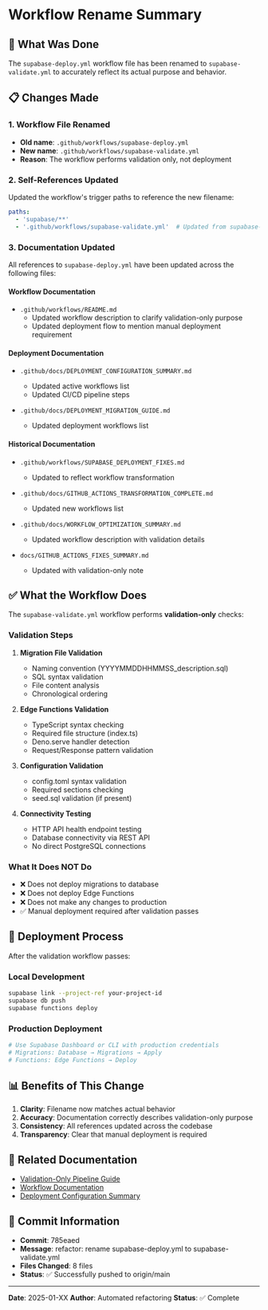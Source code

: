 # Workflow Rename Summary

## 🎯 **What Was Done**

The `supabase-deploy.yml` workflow file has been renamed to `supabase-validate.yml` to accurately reflect its actual purpose and behavior.

## 📋 **Changes Made**

### **1. Workflow File Renamed**
- **Old name**: `.github/workflows/supabase-deploy.yml`
- **New name**: `.github/workflows/supabase-validate.yml`
- **Reason**: The workflow performs validation only, not deployment

### **2. Self-References Updated**
Updated the workflow's trigger paths to reference the new filename:
```yaml
paths:
  - 'supabase/**'
  - '.github/workflows/supabase-validate.yml'  # Updated from supabase-deploy.yml
```

### **3. Documentation Updated**
All references to `supabase-deploy.yml` have been updated across the following files:

#### **Workflow Documentation**
- `.github/workflows/README.md`
  - Updated workflow description to clarify validation-only purpose
  - Updated deployment flow to mention manual deployment requirement

#### **Deployment Documentation**
- `.github/docs/DEPLOYMENT_CONFIGURATION_SUMMARY.md`
  - Updated active workflows list
  - Updated CI/CD pipeline steps

- `.github/docs/DEPLOYMENT_MIGRATION_GUIDE.md`
  - Updated deployment workflows list

#### **Historical Documentation**
- `.github/workflows/SUPABASE_DEPLOYMENT_FIXES.md`
  - Updated to reflect workflow transformation

- `.github/docs/GITHUB_ACTIONS_TRANSFORMATION_COMPLETE.md`
  - Updated new workflows list

- `.github/docs/WORKFLOW_OPTIMIZATION_SUMMARY.md`
  - Updated workflow description with validation details

- `docs/GITHUB_ACTIONS_FIXES_SUMMARY.md`
  - Updated with validation-only note

## ✅ **What the Workflow Does**

The `supabase-validate.yml` workflow performs **validation-only** checks:

### **Validation Steps**
1. **Migration File Validation**
   - Naming convention (YYYYMMDDHHMMSS_description.sql)
   - SQL syntax validation
   - File content analysis
   - Chronological ordering

2. **Edge Functions Validation**
   - TypeScript syntax checking
   - Required file structure (index.ts)
   - Deno.serve handler detection
   - Request/Response pattern validation

3. **Configuration Validation**
   - config.toml syntax validation
   - Required sections checking
   - seed.sql validation (if present)

4. **Connectivity Testing**
   - HTTP API health endpoint testing
   - Database connectivity via REST API
   - No direct PostgreSQL connections

### **What It Does NOT Do**
- ❌ Does not deploy migrations to database
- ❌ Does not deploy Edge Functions
- ❌ Does not make any changes to production
- ✅ Manual deployment required after validation passes

## 🚀 **Deployment Process**

After the validation workflow passes:

### **Local Development**
```bash
supabase link --project-ref your-project-id
supabase db push
supabase functions deploy
```

### **Production Deployment**
```bash
# Use Supabase Dashboard or CLI with production credentials
# Migrations: Database → Migrations → Apply
# Functions: Edge Functions → Deploy
```

## 📊 **Benefits of This Change**

1. **Clarity**: Filename now matches actual behavior
2. **Accuracy**: Documentation correctly describes validation-only purpose
3. **Consistency**: All references updated across the codebase
4. **Transparency**: Clear that manual deployment is required

## 🔗 **Related Documentation**

- [Validation-Only Pipeline Guide](.github/workflows/VALIDATION_ONLY_PIPELINE.md)
- [Workflow Documentation](.github/workflows/README.md)
- [Deployment Configuration Summary](.github/docs/DEPLOYMENT_CONFIGURATION_SUMMARY.md)

## 📝 **Commit Information**

- **Commit**: 785eaed
- **Message**: refactor: rename supabase-deploy.yml to supabase-validate.yml
- **Files Changed**: 8 files
- **Status**: ✅ Successfully pushed to origin/main

---

**Date**: 2025-01-XX
**Author**: Automated refactoring
**Status**: ✅ Complete

